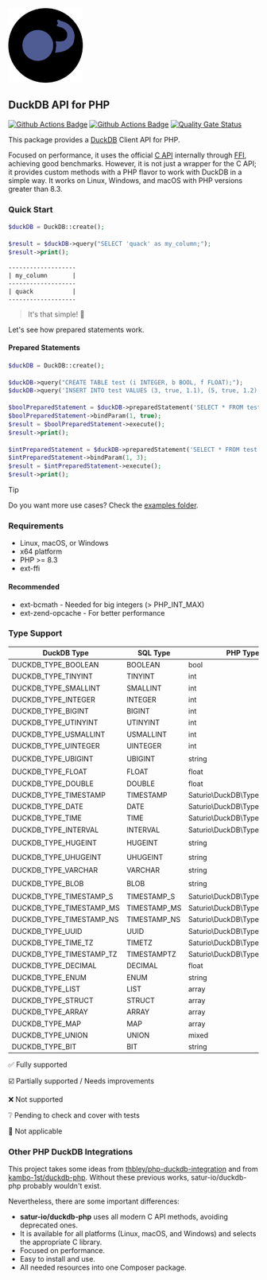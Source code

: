 <img alt="DuckDB logo" src="docs/DuckDB-PHP-logo-noborders.svg" height="150">

## DuckDB API for PHP

[![Github Actions Badge](https://github.com/satur-io/duckdb-php/actions/workflows/php_test_main.yml/badge.svg?branch=main)](https://github.com/satur-io/duckdb-php/actions)
[![Github Actions Badge](https://github.com/satur-io/duckdb-php/actions/workflows/php_test_nightly.yml/badge.svg?branch=main)](https://github.com/satur-io/duckdb-php/actions)
[![Quality Gate Status](https://sonarcloud.io/api/project_badges/measure?project=satur-io_duckdb-php&metric=alert_status&token=4a4bd82eff843d2b4a93bf4552b6db78e598ecfa)](https://sonarcloud.io/summary/new_code?id=satur-io_duckdb-php)

This package provides a [DuckDB](https://github.com/duckdb/duckdb) Client API for PHP.

Focused on performance, it uses the official [C API](https://duckdb.org/docs/api/c/overview.html) internally through [FFI](https://www.php.net/manual/en/book.ffi.php), achieving good benchmarks.
However, it is not just a wrapper for the C API; it provides custom methods with a PHP flavor to work with DuckDB in a simple way.
It works on Linux, Windows, and macOS with PHP versions greater than 8.3.

### Quick Start

```php
$duckDB = DuckDB::create();

$result = $duckDB->query("SELECT 'quack' as my_column;");
$result->print();
```

```
-------------------
| my_column       |
-------------------
| quack           |
-------------------
```

> It's that simple! :duck:

Let's see how prepared statements work.

#### Prepared Statements
```php
$duckDB = DuckDB::create();

$duckDB->query("CREATE TABLE test (i INTEGER, b BOOL, f FLOAT);");
$duckDB->query('INSERT INTO test VALUES (3, true, 1.1), (5, true, 1.2), (3, false, 1.1), (3, null, 1.2);');

$boolPreparedStatement = $duckDB->preparedStatement('SELECT * FROM test WHERE b = $1');
$boolPreparedStatement->bindParam(1, true);
$result = $boolPreparedStatement->execute();
$result->print();

$intPreparedStatement = $duckDB->preparedStatement('SELECT * FROM test WHERE i = ?');
$intPreparedStatement->bindParam(1, 3);
$result = $intPreparedStatement->execute();
$result->print();
```

> [!TIP]
> Do you want more use cases? Check the [examples folder](examples).

### Requirements
- Linux, macOS, or Windows
- x64 platform
- PHP >= 8.3
- ext-ffi

#### Recommended
- ext-bcmath - Needed for big integers (> PHP_INT_MAX)
- ext-zend-opcache - For better performance

### Type Support
| DuckDB Type                | SQL Type     | PHP Type                      |                                    Read                                    |                                     Bind                                      |
|----------------------------|--------------|-------------------------------|:--------------------------------------------------------------------------:|:-----------------------------------------------------------------------------:|
| DUCKDB_TYPE_BOOLEAN        | BOOLEAN      | bool                          |                             :white_check_mark:                             |                              :white_check_mark:                               |
| DUCKDB_TYPE_TINYINT        | TINYINT      | int                           |                             :white_check_mark:                             |                              :white_check_mark:                               |
| DUCKDB_TYPE_SMALLINT       | SMALLINT     | int                           |                             :white_check_mark:                             |                              :white_check_mark:                               |
| DUCKDB_TYPE_INTEGER        | INTEGER      | int                           |                             :white_check_mark:                             |                              :white_check_mark:                               |
| DUCKDB_TYPE_BIGINT         | BIGINT       | int                           |                             :white_check_mark:                             |                              :white_check_mark:                               |
| DUCKDB_TYPE_UTINYINT       | UTINYINT     | int                           |                             :white_check_mark:                             |                              :white_check_mark:                               |
| DUCKDB_TYPE_USMALLINT      | USMALLINT    | int                           |                             :white_check_mark:                             |                              :white_check_mark:                               |
| DUCKDB_TYPE_UINTEGER       | UINTEGER     | int                           |                             :white_check_mark:                             |                              :white_check_mark:                               |
| DUCKDB_TYPE_UBIGINT        | UBIGINT      | string                        | [:ballot_box_with_check:](https://github.com/satur-io/duckdb-php/issues/1) |  [:ballot_box_with_check:](https://github.com/satur-io/duckdb-php/issues/1)   |
| DUCKDB_TYPE_FLOAT          | FLOAT        | float                         |                             :white_check_mark:                             |                              :white_check_mark:                               |
| DUCKDB_TYPE_DOUBLE         | DOUBLE       | float                         |                             :white_check_mark:                             |                              :white_check_mark:                               |
| DUCKDB_TYPE_TIMESTAMP      | TIMESTAMP    | Saturio\DuckDB\Type\Timestamp |                             :white_check_mark:                             |                              :white_check_mark:                               |
| DUCKDB_TYPE_DATE           | DATE         | Saturio\DuckDB\Type\Date      |                             :white_check_mark:                             |                              :white_check_mark:                               |
| DUCKDB_TYPE_TIME           | TIME         | Saturio\DuckDB\Type\Time      |                             :white_check_mark:                             |                              :white_check_mark:                               |
| DUCKDB_TYPE_INTERVAL       | INTERVAL     | Saturio\DuckDB\Type\Interval  |                             :white_check_mark:                             |                              :white_check_mark:                               |
| DUCKDB_TYPE_HUGEINT        | HUGEINT      | string                        | [:ballot_box_with_check:](https://github.com/satur-io/duckdb-php/issues/1) |                              :white_check_mark:                               |
| DUCKDB_TYPE_UHUGEINT       | UHUGEINT     | string                        | [:ballot_box_with_check:](https://github.com/satur-io/duckdb-php/issues/1) |                              :white_check_mark:                               |
| DUCKDB_TYPE_VARCHAR        | VARCHAR      | string                        |                             :white_check_mark:                             |                              :white_check_mark:                               |
| DUCKDB_TYPE_BLOB           | BLOB         | string                        | [:ballot_box_with_check:](https://github.com/satur-io/duckdb-php/issues/2) |                                :grey_question:                                |
| DUCKDB_TYPE_TIMESTAMP_S    | TIMESTAMP_S  | Saturio\DuckDB\Type\Timestamp |                             :white_check_mark:                             |                                :grey_question:                                |
| DUCKDB_TYPE_TIMESTAMP_MS   | TIMESTAMP_MS | Saturio\DuckDB\Type\Timestamp |                             :white_check_mark:                             |                                :grey_question:                                |
| DUCKDB_TYPE_TIMESTAMP_NS   | TIMESTAMP_NS | Saturio\DuckDB\Type\Timestamp |                             :white_check_mark:                             |                                :grey_question:                                |
| DUCKDB_TYPE_UUID           | UUID         | Saturio\DuckDB\Type\UUID      |                             :white_check_mark:                             |                                :grey_question:                                |
| DUCKDB_TYPE_TIME_TZ        | TIMETZ       | Saturio\DuckDB\Type\Time      |                             :white_check_mark:                             |                                :grey_question:                                |
| DUCKDB_TYPE_TIMESTAMP_TZ   | TIMESTAMPTZ  | Saturio\DuckDB\Type\Timestamp |                             :white_check_mark:                             |                                :grey_question:                                |
| DUCKDB_TYPE_DECIMAL        | DECIMAL      | float                         |                             :white_check_mark:                             |                                :grey_question:                                |
| DUCKDB_TYPE_ENUM           | ENUM         | string                        |                             :white_check_mark:                             |                             :small_blue_diamond:                              |
| DUCKDB_TYPE_LIST           | LIST         | array                         |                             :white_check_mark:                             |                             :small_blue_diamond:                              |
| DUCKDB_TYPE_STRUCT         | STRUCT       | array                         |                             :white_check_mark:                             |                             :small_blue_diamond:                              |
| DUCKDB_TYPE_ARRAY          | ARRAY        | array                         |                             :white_check_mark:                             |                             :small_blue_diamond:                              |
| DUCKDB_TYPE_MAP            | MAP          | array                         |                             :white_check_mark:                             |                             :small_blue_diamond:                              |
| DUCKDB_TYPE_UNION          | UNION        | mixed                         |                             :white_check_mark:                             |                             :small_blue_diamond:                              |
| DUCKDB_TYPE_BIT            | BIT          | string                        |                                    :x:                                     |                             :small_blue_diamond:                              |

:white_check_mark: Fully supported

:ballot_box_with_check: Partially supported / Needs improvements

:x: Not supported

:grey_question: Pending to check and cover with tests

:small_blue_diamond: Not applicable

### Other PHP DuckDB Integrations
This project takes some ideas from [thbley/php-duckdb-integration](https://github.com/thbley/php-duckdb-integration)
and from [kambo-1st/duckdb-php](https://github.com/kambo-1st/duckdb-php). Without these previous works,
satur-io/duckdb-php probably wouldn't exist.

Nevertheless, there are some important differences:
- **satur-io/duckdb-php** uses all modern C API methods, avoiding deprecated ones.
- It is available for all platforms (Linux, macOS, and Windows) and selects the appropriate C library.
- Focused on performance.
- Easy to install and use.
- All needed resources into one Composer package.
